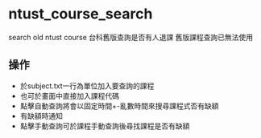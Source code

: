 # ntust_course_search
search old ntust course
台科舊版查詢是否有人退課
舊版課程查詢已無法使用
## 操作
- 於subject.txt一行為單位加入要查詢的課程
- 也可於畫面中直接加入課程代碼
- 點擊自動查詢將會以固定時間+-亂數時間來搜尋課程式否有缺額
- 有缺額時通知
- 點擊手動查詢可於課程手動查詢後尋找課程是否有缺額
